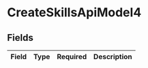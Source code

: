 # CreateSkillsApiModel4


## Fields

| Field       | Type        | Required    | Description |
| ----------- | ----------- | ----------- | ----------- |
